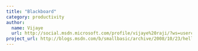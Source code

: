 ```yaml
---
title: "Blackboard"
category: productivity
author:
  name: Vijaye
  url: http://social.msdn.microsoft.com/profile/vijaye%20raji/?ws=usercard-mini
project_url: http://blogs.msdn.com/b/smallbasic/archive/2008/10/23/hello-world.aspx
---
```

